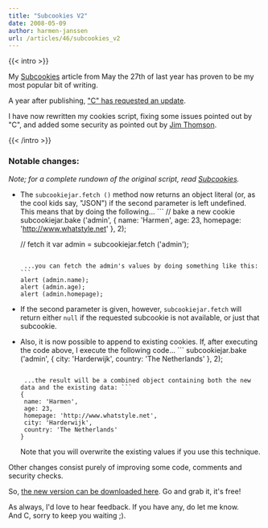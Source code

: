 ```yaml
---
title: "Subcookies V2"
date: 2008-05-09
author: harmen-janssen
url: /articles/46/subcookies_v2
---
```


{{< intro >}}
<p>
My <a href="http://www.whatstyle.net/articles/28/subcookies">Subcookies</a> article from May the 27th of last year has proven to be my most popular bit of writing.</p>
<p>A year after publishing, <a href="http://www.whatstyle.net/articles/28/subcookies#comment1777">"C" has requested an update</a>.
</p>
<p>I have now rewritten my cookies script, fixing some issues pointed out by "C", and added some security as pointed out by <a href="http://www.whatstyle.net/articles/28/subcookies#comment1766">Jim Thomson</a>.
</p>
{{< /intro >}}

### Notable changes:

_Note; for a complete rundown of the original script, read [Subcookies](http://www.whatstyle.net/articles/28/subcookies)._

- The `subcookiejar.fetch ()` method now returns an object literal (or, as the cool kids say, "JSON") if the second parameter is left undefined. This means that by doing the following... ```
  // bake a new cookie
  subcookiejar.bake ('admin', {
    name: 'Harmen',
    age: 23,
    homepage: 'http://www.whatstyle.net'
  }, 2);
  
  // fetch it
  var admin = subcookiejar.fetch ('admin');
  ```
  
   ...you can fetch the admin's values by doing something like this: ```
  alert (admin.name);
  alert (admin.age);
  alert (admin.homepage);
  ```
- If the second parameter is given, however, `subcookiejar.fetch` will return either `null` if the requested subcookie is not available, or just that subcookie.
- Also, it is now possible to append to existing cookies. If, after executing the code above, I execute the following code... ```
  subcookiejar.bake ('admin', {
   city: 'Harderwijk',
   country: 'The Netherlands'
  }, 2);
  ```
  
   ...the result will be a combined object containing both the new data and the existing data: ```
  {
   name: 'Harmen',
   age: 23,
   homepage: 'http://www.whatstyle.net',
   city: 'Harderwijk',
   country: 'The Netherlands'
  }
  ```
  
   Note that you will overwrite the existing values if you use this technique.
 
 Other changes consist purely of improving some code, comments and security checks.

So, [the new version can be downloaded here](http://www.whatstyle.net/examples/cookies2.js). Go and grab it, it's free!

As always, I'd love to hear feedback. If you have any, do let me know.  
 And C, sorry to keep you waiting ;).
